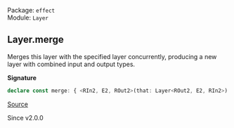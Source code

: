 Package: `effect`<br />
Module: `Layer`<br />

## Layer.merge

Merges this layer with the specified layer concurrently, producing a new layer with combined input and output types.

**Signature**

```ts
declare const merge: { <RIn2, E2, ROut2>(that: Layer<ROut2, E2, RIn2>): <RIn, E1, ROut>(self: Layer<ROut, E1, RIn>) => Layer<ROut2 | ROut, E2 | E1, RIn2 | RIn>; <RIn, E1, ROut, RIn2, E2, ROut2>(self: Layer<ROut, E1, RIn>, that: Layer<ROut2, E2, RIn2>): Layer<ROut | ROut2, E1 | E2, RIn | RIn2>; }
```

[Source](https://github.com/Effect-TS/effect/tree/main/packages/effect/src/Layer.ts#L561)

Since v2.0.0